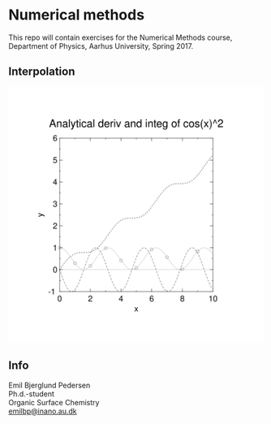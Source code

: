 # Numerical methods

This repo will contain exercises for the Numerical Methods course, Department of Physics, Aarhus University, Spring 2017.

## Interpolation
![Analytical results for cos(x)^2](https://raw.githubusercontent.com/emilbp/numerical_methods/master/interpolation/out_Control.svg)

## Info
Emil Bjerglund Pedersen  
Ph.d.-student  
Organic Surface Chemistry  
emilbp@inano.au.dk  
